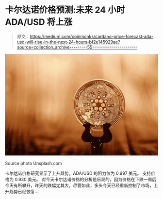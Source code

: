 # 卡尔达诺价格预测:未来 24 小时 ADA/USD 将上涨

> 原文：<https://medium.com/coinmonks/cardano-price-forecast-ada-usd-will-rise-in-the-next-24-hours-bf2e145929ae?source=collection_archive---------55----------------------->

![](img/a83098bee4046c9751f352c360bd0d87.png)

Source photo Unsplash.com

卡尔达诺价格研究显示了上升趋势。ADA/USD 的阻力位为 0.997 美元。
支持价格为 0.930 美元。
对今天卡尔达诺价格的分析是乐观的，因为价格在下跌一周后今天有所攀升，昨天的跌幅尤其大。尽管如此，多头今天已经重新控制了市场，上升趋势已经恢复…